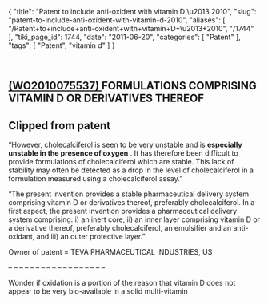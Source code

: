 {
    "title": "Patent to include anti-oxident with vitamin D \u2013 2010",
    "slug": "patent-to-include-anti-oxident-with-vitamin-d-2010",
    "aliases": [
        "/Patent+to+include+anti-oxident+with+vitamin+D+\u2013+2010",
        "/1744"
    ],
    "tiki_page_id": 1744,
    "date": "2011-06-20",
    "categories": [
        "Patent"
    ],
    "tags": [
        "Patent",
        "vitamin d"
    ]
}


&nbsp;

## [(WO2010075537) ](http://www.wipo.int/patentscope/search/en/detail.jsf;jsessionid=4FCE0140F749968FBBC5E06740D62C30.wapp2?docId=WO2010075537&recNum=1&maxRec=&office=&prevFilter=&sortOption=&queryString=&tab=PCTDescription%20) FORMULATIONS COMPRISING VITAMIN D OR DERIVATIVES THEREOF

## Clipped from patent

“However, cholecalciferol is seen to be very unstable and is  **especially unstable in the presence of oxygen** . It has therefore been difficult to provide formulations of cholecalciferol which are stable. This lack of stability may often be detected as a drop in the level of cholecalciferol in a formulation measured using a cholecalciferol assay.”

“The present invention provides a stable pharmaceutical delivery system comprising vitamin D or derivatives thereof, preferably cholecalciferol. In a first aspect, the present invention provides a pharmaceutical delivery system comprising: i) an inert core, ii) an inner layer comprising vitamin D or a derivative thereof, preferably cholecalciferol, an emulsifier and an anti-oxidant, and iii) an outer protective layer.”

Owner of patent = TEVA PHARMACEUTICAL INDUSTRIES, US

– – – – – – – – – – – – – – – – – – 

Wonder if oxidation is a portion of the reason that vitamin D does not appear to be very bio-available in a solid multi-vitamin